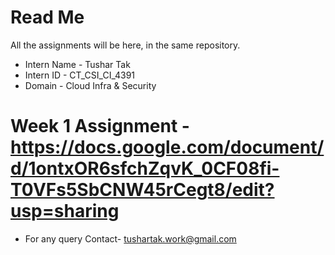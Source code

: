 # Read Me

All the assignments will be here, in the same repository.

* Intern Name - Tushar Tak
* Intern ID - CT_CSI_CI_4391
* Domain - Cloud Infra & Security


# Week 1 Assignment - https://docs.google.com/document/d/1ontxOR6sfchZqvK_0CF08fi-T0VFs5SbCNW45rCegt8/edit?usp=sharing




- For any query
  Contact- tushartak.work@gmail.com

